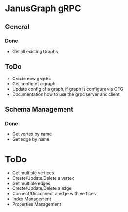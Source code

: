 # JanusGraph gRPC

## General

### Done

* Get all existing Graphs

## ToDo

* Create new graphs
* Get config of a graph
* Update config of a graph, if graph is configure via CFG
* Documentation how to use the grpc server and client

## Schema Management

### Done

* Get vertex by name
* Get edge by name

# ToDo

* Get multiple vertices
* Create/Update/Delete a vertex
* Get multiple edges
* Create/Update/Delete a edge
* Connect/Disconnect a edge with vertices
* Index Management
* Properties Management
